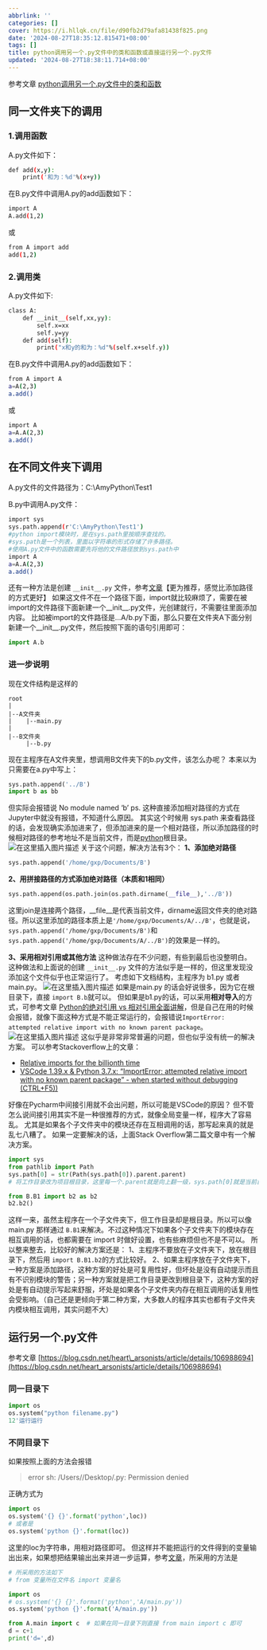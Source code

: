 ```yaml
---
abbrlink: ''
categories: []
cover: https://i.hllqk.cn/file/d90fb2d79afa81438f825.png
date: '2024-08-27T18:35:12.815471+08:00'
tags: []
title: python调用另一个.py文件中的类和函数或直接运行另一个.py文件
updated: '2024-08-27T18:38:11.714+08:00'
---
```

参考文章 [python调用另一个.py文件中的类和函数](https://www.cnblogs.com/AmyHu/p/10654500.html)

## 同一文件夹下的调用

### 1.调用函数

A.py文件如下：

```bash
def add(x,y):
    print('和为：%d'%(x+y))
```

在B.py文件中调用A.py的add函数如下：

```bash
import A
A.add(1,2)
```

或

```bash
from A import add
add(1,2)
```

### 2.调用类

A.py文件如下:

```bash
class A:
    def __init__(self,xx,yy):
        self.x=xx
        self.y=yy
    def add(self):
        print("x和y的和为：%d"%(self.x+self.y))
```

在B.py文件中调用A.py的add函数如下：

```bash
from A import A
a=A(2,3)
a.add()
```

或

```bash
import A
a=A.A(2,3)
a.add()
```

## 在不同文件夹下调用

A.py文件的文件路径为：C:\\AmyPython\\Test1

B.py中调用A.py文件：

```bash
import sys
sys.path.append(r'C:\AmyPython\Test1')
#python import模块时，是在sys.path里按顺序查找的。
#sys.path是一个列表，里面以字符串的形式存储了许多路径。
#使用A.py文件中的函数需要先将他的文件路径放到sys.path中
import A
a=A.A(2,3)
a.add()
```

还有一种方法是创建 `__init__.py` 文件，参考[文章](https://blog.csdn.net/qq_31829611/article/details/89093693)【更为推荐，感觉比添加路径的方式更好】
如果这文件不在一个路径下面，import就比较麻烦了，需要在被import的文件路径下面新建一个\_\_init\_\_.py文件，光创建就行，不需要往里面添加内容。
比如被import的文件路径是…A/b.py下面，那么只要在文件夹A下面分别新建一个\_\_init\_\_.py文件，然后按照下面的语句引用即可：

```python
import A.b
```

### 进一步说明

现在文件结构是这样的

```
root
|
|--A文件夹
|    |--main.py
|
|--B文件夹
     |--b.py
```

现在主程序在A文件夹里，想调用B文件夹下的b.py文件，该怎么办呢？
本来以为只需要在a.py中写上：

```python
sys.path.append('../B')
import b as bb
```

但实际会报错说 No module named ‘b’
ps. 这种直接添加相对路径的方式在Jupyter中就没有报错，不知道什么原因。
其实这个时候用 sys.path 来查看路径的话，会发现确实添加进来了，但添加进来的是一个相对路径，所以添加路径的时候相对路径的参考地址不是当前文件，而是[python](https://so.csdn.net/so/search?q=python&spm=1001.2101.3001.7020)根目录。
![在这里插入图片描述](https://i-blog.csdnimg.cn/blog_migrate/2e2f7037a62b95d287b38bd291d24129.png)
关于这个问题，解决方法有3个：
**1、添加绝对路径**

```python
sys.path.append('/home/gxp/Documents/B')
```

**2、用拼接路径的方式添加绝对路径（本质和1相同）**

```python
sys.path.append(os.path.join(os.path.dirname(__file__),'../B'))
```

这里join是连接两个路径，\_\_file\_\_是代表当前文件，dirname返回文件夹的绝对路径。所以这里添加的路径本质上是`'/home/gxp/Documents/A/../B'`，也就是说，`sys.path.append('/home/gxp/Documents/B')`和`sys.path.append('/home/gxp/Documents/A/../B')`的效果是一样的。

**3、采用相对引用或其他方法**
这种做法存在不少问题，有些到最后也没整明白。
这种做法和上面说的创建 `__init__.py` 文件的方法似乎是一样的，但这里发现没添加这个文件似乎也正常运行了。
考虑如下文档结构，主程序为 b1.py 或者 main.py。
![在这里插入图片描述](https://i-blog.csdnimg.cn/blog_migrate/4f52295b5fffbb4804a7f95cd49eed8c.png)
如果是main.py 的话会好说很多，因为它在根目录下，直接 `import B.b`就可以。
但如果是b1.py的话，可以采用**相对导入**的方式，可参考文章 [Python的绝对引用 vs 相对引用全面讲解](https://blog.csdn.net/ning13481193737/article/details/107165586/)，但是自己在用的时候会报错，就像下面这种方式是不能正常运行的，会报错说`ImportError: attempted relative import with no known parent package`。
![在这里插入图片描述](https://i-blog.csdnimg.cn/blog_migrate/61a9a9b74c51b9614fe036730c636a7f.png)
这似乎是非常非常普遍的问题，但也似乎没有统一的解决方案。
可以参考Stackoverflow上的文章：

* [Relative imports for the billionth time](https://stackoverflow.com/questions/14132789/relative-imports-for-the-billionth-time)
* [VSCode 1.39.x & Python 3.7.x: “ImportError: attempted relative import with no known parent package” - when started without debugging (CTRL+F5))](https://stackoverflow.com/questions/58709973/vscode-1-39-x-python-3-7-x-importerror-attempted-relative-import-with-no-kn)

好像在Pycharm中间接引用就不会出问题，所以可能是VSCode的原因？
但不管怎么说间接引用其实不是一种很推荐的方式，就像全局变量一样，程序大了容易乱。
尤其是如果各个子文件夹中的模块还存在互相调用的话，那写起来真的就是乱七八糟了。
如果一定要解决的话，上面Stack Overflow第二篇文章中有一个解决方案。

```python
import sys
from pathlib import Path
sys.path[0] = str(Path(sys.path[0]).parent.parent)  
# 将工作目录改为项目根目录，这里每一个.parent就是向上翻一级，sys.path[0]就是当前目录

from B.B1 import b2 as b2
b2.b2()
```

这样一来，虽然主程序在一个子文件夹下，但工作目录却是根目录。所以可以像 main.py 那样通过 `B.B1`来解决。不过这种情况下如果各个子文件夹下的模块存在相互调用的话，也都需要在 import 时做好设置，也有些麻烦但也不是不可以。
所以整来整去，比较好的解决方案还是：
1、主程序不要放在子文件夹下，放在根目录下，然后用 `import B.B1.b2`的方式比较好。
2、如果主程序放在子文件夹下，一种方案是添加路径，这种方案的好处是可复用性好，但坏处是没有自动提示而且有不识别模块的警告；另一种方案就是把工作目录更改到根目录下，这种方案的好处是有自动提示写起来舒服，坏处是如果各个子文件夹内存在相互调用的话复用性会受影响。（自己还是更倾向于第二种方案，大多数人的程序其实也都有子文件夹内模块相互调用，其实问题不大）

## 运行另一个.py文件

参考文章 [https://blog.csdn.net/heart\_arsonists/article/details/106988694](https://blog.csdn.net/heart_arsonists/article/details/106988694)

### 同一目录下

```python
import os
os.system("python filename.py")
12'运行运行
```

### 不同目录下

如果按照上面的方法会报错

> error sh: /Users//Desktop/.py: Permission denied

正确方式为

```python
import os
os.system('{} {}'.format('python',loc))
# 或者是
os.system('python {}'.format(loc))
```

这里的loc为字符串，用相对路径即可。
但这样并不能把运行的文件得到的变量输出出来，如果想把结果输出出来并进一步运算，参考[文章](https://blog.csdn.net/HunGRy_FOOliSHhh/article/details/115305848)，所采用的方法是

```python
# 所采用的方法如下
# from 变量所在文件名 import 变量名

import os
# os.system('{} {}'.format('python','A/main.py'))
os.system('python {}'.format('A/main.py'))

from A.main import c  # 如果在同一目录下则直接 from main import c 即可
d = c+1
print('d=',d)
```
